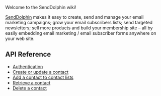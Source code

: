 Welcome to the SendDolphin wiki!

[SendDolphin](https://senddolphin.com/?utm_source=github-wiki&utm_content=home) makes it easy to create, send and manage your email marketing campaigns; grow your email subscribers lists; send targeted newsletters; sell more products and build your membership site – all by easily embedding email marketing / email subscriber forms anywhere on your web site.

## API Reference
* [Authentication](https://github.com/dolphinsuite/SendDolphin/wiki/Authentication)
* [Create or update a contact](https://github.com/dolphinsuite/SendDolphin/wiki/Create-or-update-a-contact)
* [Add a contact to contact lists](https://github.com/dolphinsuite/SendDolphin/wiki/Add-a-contact-to-contact-lists)
* [Retrieve a contact](https://github.com/dolphinsuite/SendDolphin/wiki/Retrieve-a-contact)
* [Delete a contact](https://github.com/dolphinsuite/SendDolphin/wiki/Delete-a-contact)